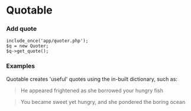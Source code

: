 # Quotable

### Add quote

```
include_once('app/quoter.php');
$q = new Quoter;
$q->get_quote();
```

### Examples

Quotable creates 'useful' quotes using the in-built dictionary, such as:

> He appeared frightened as she borrowed your hungry fish

> You became sweet yet hungry, and she pondered the boring ocean